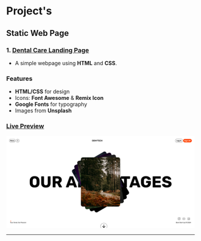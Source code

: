# Project's

## Static Web Page

### 1. [Dental Care Landing Page](./Static/project%20-%201/Readme.md)

- A simple webpage using **HTML** and **CSS**.

### Features

- **HTML/CSS** for design
- Icons: **Font Awesome** & **Remix Icon**
- **Google Fonts** for typography
- Images from **Unsplash**

### [Live Preview](https://sandip3.github.io/Web-Project/Static/project%20-%201/)

![Screenshot](./Static/Img/Project%20-%201.png) 

---
